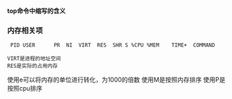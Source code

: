 **top命令中缩写的含义**

### 内存相关项
```
 PID USER      PR  NI  VIRT  RES  SHR S %CPU %MEM    TIME+  COMMAND 

VIRT是进程的地址空间
RES是实际的占用内存
```
使用e可以将内存的单位进行转化，为1000的倍数
使用M是按照内存排序
使用P是按照cpu排序